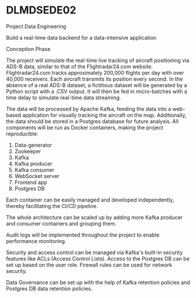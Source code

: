 # DLMDSEDE02
Project Data Engineering

Build a real-time data backend for a data-intensive application

Conception Phase

The project will simulate the real-time live tracking of aircraft positioning via ADS-B data, similar to that of the Flightradar24.com website. Flightradar24.com tracks approximately 200,000 flights per day with over 40,000 receivers. Each aircraft transmits its position every second. In the absence of a real ADS-B dataset, a fictitious dataset will be generated by a Python script with a .CSV output. It will then be fed in micro-batches with a time delay to simulate real-time data streaming. 

The data will be processed by Apache Kafka, feeding the data into a web-based application for visually tracking the aircraft on the map. Additionally, the data should be stored in a Postgres database for future analysis. All components will be run as Docker containers, making the project reproducible:

 
1.	Data-generator
2.	Zookeeper 
3.	Kafka
4.	Kafka producer
5.	Kafka consumer
6.	WebSocket server
7.	Frontend app
8.	Postgres DB
 

Each container can be easily managed and developed independently, thereby facilitating the CI/CD pipeline.

The whole architecture can be scaled up by adding more Kafka producer and consumer containers and grouping them. 

Audit logs will be implemented throughout the project to enable performance monitoring. 

Security and access control can be managed via Kafka's built-in security features like ACLs (Access Control Lists). Access to the Postgres DB can be set up based on the user role. Firewall rules can be used for network security. 

Data Governance can be set up with the help of Kafka retention policies and Postgres DB data retention policies.
